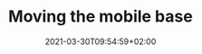 ---
title: "Moving the mobile base"
description: "Presentation of the different functions available to make the mobile base move"
date: 2021-03-30T09:54:59+02:00
lastmod: 2021-03-30T09:54:59+02:00
draft: false
images: []
menu:
  SDK:
    parent: "mobile-base"
weight: 310
toc: true
---